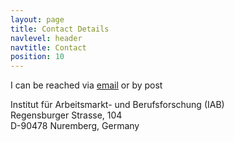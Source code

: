 ```yaml
---
layout: page
title: Contact Details
navlevel: header
navtitle: Contact
position: 10
---
```


I can be reached via [email](mailto:<alexander.patt@iab.de>) or by post

Institut für Arbeitsmarkt- und Berufsforschung (IAB) <br />
Regensburger Strasse, 104 <br />
D-90478 Nuremberg, Germany
